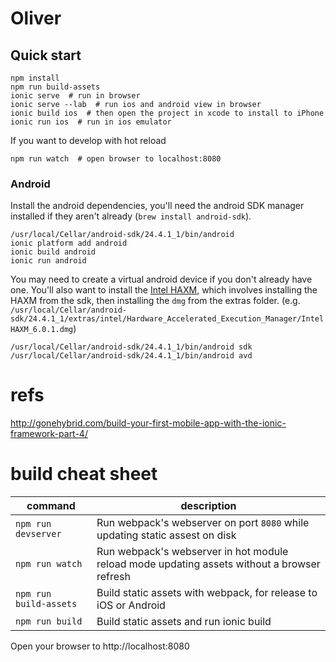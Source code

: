 # Oliver

## Quick start
    npm install
    npm run build-assets
    ionic serve  # run in browser
    ionic serve --lab  # run ios and android view in browser
    ionic build ios  # then open the project in xcode to install to iPhone
    ionic run ios  # run in ios emulator

If you want to develop with hot reload

    npm run watch  # open browser to localhost:8080

### Android
Install the android dependencies, you'll need the android SDK manager installed if they aren't already (`brew install android-sdk`).

    /usr/local/Cellar/android-sdk/24.4.1_1/bin/android
    ionic platform add android
    ionic build android
    ionic run android

You may need to create a virtual android device if you don't already have one. You'll also want to install the [Intel HAXM](https://software.intel.com/en-us/android/articles/installation-instructions-for-intel-hardware-accelerated-execution-manager-mac-os-x), which involves installing the HAXM from the sdk, then installing the `dmg` from the extras folder. (e.g. `/usr/local/Cellar/android-sdk/24.4.1_1/extras/intel/Hardware_Accelerated_Execution_Manager/IntelHAXM_6.0.1.dmg`)
    
    /usr/local/Cellar/android-sdk/24.4.1_1/bin/android sdk
    /usr/local/Cellar/android-sdk/24.4.1_1/bin/android avd


# refs

http://gonehybrid.com/build-your-first-mobile-app-with-the-ionic-framework-part-4/


# build cheat sheet

| command | description | 
| ---- | ----- |
| `npm run devserver` | Run webpack's webserver on port `8080` while updating static assest on disk |
| `npm run watch` | Run webpack's webserver in hot module reload mode updating assets without a browser refresh |
| `npm run build-assets` | Build static assets with webpack, for release to iOS or Android |
| `npm run build` | Build static assets and run ionic build |


Open your browser to http://localhost:8080
